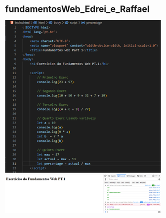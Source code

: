 # fundamentosWeb_Edrei_e_Raffael
<img src="./img/exerc01.png" width="700" />
<img src="./img/exerc01_1.png" width="700" />